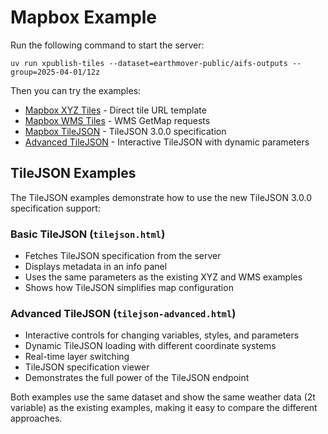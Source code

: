 # Mapbox Example

Run the following command to start the server:
```
uv run xpublish-tiles --dataset=earthmover-public/aifs-outputs --group=2025-04-01/12z
```

Then you can try the examples:

* [Mapbox XYZ Tiles](./tiles.html) - Direct tile URL template
* [Mapbox WMS Tiles](./wms-tiled.html) - WMS GetMap requests
* [Mapbox TileJSON](./tilejson.html) - TileJSON 3.0.0 specification
* [Advanced TileJSON](./tilejson-advanced.html) - Interactive TileJSON with dynamic parameters

## TileJSON Examples

The TileJSON examples demonstrate how to use the new TileJSON 3.0.0 specification support:

### Basic TileJSON (`tilejson.html`)
- Fetches TileJSON specification from the server
- Displays metadata in an info panel
- Uses the same parameters as the existing XYZ and WMS examples
- Shows how TileJSON simplifies map configuration

### Advanced TileJSON (`tilejson-advanced.html`)
- Interactive controls for changing variables, styles, and parameters
- Dynamic TileJSON loading with different coordinate systems
- Real-time layer switching
- TileJSON specification viewer
- Demonstrates the full power of the TileJSON endpoint

Both examples use the same dataset and show the same weather data (2t variable) as the existing examples, making it easy to compare the different approaches.
